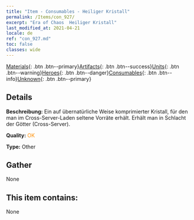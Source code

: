```yaml
---
title: "Item - Consumables - Heiliger Kristall"
permalink: /Items/con_927/
excerpt: "Era of Chaos  Heiliger Kristall"
last_modified_at: 2021-04-21
locale: de
ref: "con_927.md"
toc: false
classes: wide
---
```

 [Materials](/de/Items/){: .btn .btn--primary}[Artifacts](/de/Items/Artifacts/){: .btn .btn--success}[Units](/de/Items/Units/){: .btn .btn--warning}[Heroes](/de/Items/Heroes/){: .btn .btn--danger}[Consumables](/de/Items/Consumables/){: .btn .btn--info}[Unknown](/de/Items/Unknown/){: .btn .btn--primary}

## Details
 **Beschreibung:** Ein auf übernatürliche Weise komprimierter Kristall, für den man im Cross-Server-Laden seltene Vorräte erhält. Erhält man in Schlacht der Götter (Cross-Server).

 **Quality:** <span style="color: #FF8C00">OK</span>

 **Type:** Other

## Gather

  None

## This item contains:

  None


